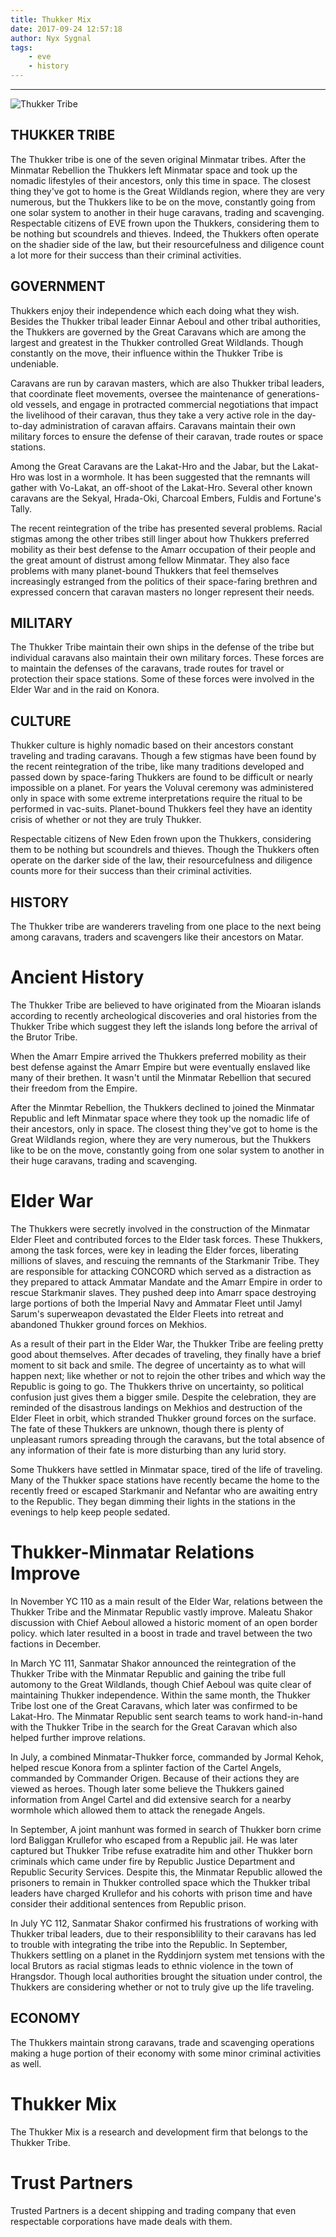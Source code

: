 ```yaml
---
title: Thukker Mix
date: 2017-09-24 12:57:18
author: Nyx Sygnal
tags:
	- eve
	- history
---
```

***

![Thukker Tribe](/images/thukker_tribe.png)
## THUKKER TRIBE

The Thukker tribe is one of the seven original Minmatar tribes. After the Minmatar Rebellion the Thukkers left Minmatar space and took up the nomadic lifestyles of their ancestors, only this time in space. The closest thing they've got to home is the Great Wildlands region, where they are very numerous, but the Thukkers like to be on the move, constantly going from one solar system to another in their huge caravans, trading and scavenging. Respectable citizens of EVE frown upon the Thukkers, considering them to be nothing but scoundrels and thieves. Indeed, the Thukkers often operate on the shadier side of the law, but their resourcefulness and diligence count a lot more for their success than their criminal activities.

## GOVERNMENT

Thukkers enjoy their independence which each doing what they wish. Besides the Thukker tribal leader Einnar Aeboul and other tribal authorities, the Thukkers are governed by the Great Caravans which are among the largest and greatest in the Thukker controlled Great Wildlands. Though constantly on the move, their influence within the Thukker Tribe is undeniable.

Caravans are run by caravan masters, which are also Thukker tribal leaders, that coordinate fleet movements, oversee the maintenance of generations-old vessels, and engage in protracted commercial negotiations that impact the livelihood of their caravan, thus they take a very active role in the day-to-day administration of caravan affairs. Caravans maintain their own military forces to ensure the defense of their caravan, trade routes or space stations.

Among the Great Caravans are the Lakat-Hro and the Jabar, but the Lakat-Hro was lost in a wormhole. It has been suggested that the remnants will gather with Vo-Lakat, an off-shoot of the Lakat-Hro. Several other known caravans are the Sekyal, Hrada-Oki, Charcoal Embers, Fuldis and Fortune's Tally.

The recent reintegration of the tribe has presented several problems. Racial stigmas among the other tribes still linger about how Thukkers preferred mobility as their best defense to the Amarr occupation of their people and the great amount of distrust among fellow Minmatar. They also face problems with many planet-bound Thukkers that feel themselves increasingly estranged from the politics of their space-faring brethren and expressed concern that caravan masters no longer represent their needs.

## MILITARY

The Thukker Tribe maintain their own ships in the defense of the tribe but individual caravans also maintain their own military forces. These forces are to maintain the defenses of the caravans, trade routes for travel or protection their space stations. Some of these forces were involved in the Elder War and in the raid on Konora.

## CULTURE

Thukker culture is highly nomadic based on their ancestors constant traveling and trading caravans. Though a few stigmas have been found by the recent reintegration of the tribe, like many traditions developed and passed down by space-faring Thukkers are found to be difficult or nearly impossible on a planet. For years the Voluval ceremony was administered only in space with some extreme interpretations require the ritual to be performed in vac-suits. Planet-bound Thukkers feel they have an identity crisis of whether or not they are truly Thukker.

Respectable citizens of New Eden frown upon the Thukkers, considering them to be nothing but scoundrels and thieves. Though the Thukkers often operate on the darker side of the law, their resourcefulness and diligence counts more for their success than their criminal activities.

## HISTORY

The Thukker tribe are wanderers traveling from one place to the next being among caravans, traders and scavengers like their ancestors on Matar.

# Ancient History

The Thukker Tribe are believed to have originated from the Mioaran islands according to recently archeological discoveries and oral histories from the Thukker Tribe which suggest they left the islands long before the arrival of the Brutor Tribe.

When the Amarr Empire arrived the Thukkers preferred mobility as their best defense against the Amarr Empire but were eventually enslaved like many of their brethen. It wasn't until the Minmatar Rebellion that secured their freedom from the Empire.

After the Minmtar Rebellion, the Thukkers declined to joined the Minmatar Republic and left Minmatar space where they took up the nomadic life of their ancestors, only in space. The closest thing they've got to home is the Great Wildlands region, where they are very numerous, but the Thukkers like to be on the move, constantly going from one solar system to another in their huge caravans, trading and scavenging.

# Elder War

The Thukkers were secretly involved in the construction of the Minmatar Elder Fleet and contributed forces to the Elder task forces. These Thukkers, among the task forces, were key in leading the Elder forces, liberating millions of slaves, and rescuing the remnants of the Starkmanir Tribe. They are responsible for attacking CONCORD which served as a distraction as they prepared to attack Ammatar Mandate and the Amarr Empire in order to rescue Starkmanir slaves. They pushed deep into Amarr space destroying large portions of both the Imperial Navy and Ammatar Fleet until Jamyl Sarum's superweapon devastated the Elder Fleets into retreat and abandoned Thukker ground forces on Mekhios.

As a result of their part in the Elder War, the Thukker Tribe are feeling pretty good about themselves. After decades of traveling, they finally have a brief moment to sit back and smile. The degree of uncertainty as to what will happen next; like whether or not to rejoin the other tribes and which way the Republic is going to go. The Thukkers thrive on uncertainty, so political confusion just gives them a bigger smile. Despite the celebration, they are reminded of the disastrous landings on Mekhios and destruction of the Elder Fleet in orbit, which stranded Thukker ground forces on the surface. The fate of these Thukkers are unknown, though there is plenty of unpleasant rumors spreading through the caravans, but the total absence of any information of their fate is more disturbing than any lurid story.

Some Thukkers have settled in Minmatar space, tired of the life of traveling. Many of the Thukker space stations have recently became the home to the recently freed or escaped Starkmanir and Nefantar who are awaiting entry to the Republic. They began dimming their lights in the stations in the evenings to help keep people sedated.

# Thukker-Minmatar Relations Improve

In November YC 110 as a main result of the Elder War, relations between the Thukker Tribe and the Minmatar Republic vastly improve. Maleatu Shakor discussion with Chief Aeboul allowed a historic moment of an open border policy. which later resulted in a boost in trade and travel between the two factions in December.

In March YC 111, Sanmatar Shakor announced the reintegration of the Thukker Tribe with the Minmatar Republic and gaining the tribe full automony to the Great Wildlands, though Chief Aeboul was quite clear of maintaining Thukker independence. Within the same month, the Thukker Tribe lost one of the Great Caravans, which later was confirmed to be Lakat-Hro. The Minmatar Republic sent search teams to work hand-in-hand with the Thukker Tribe in the search for the Great Caravan which also helped further improve relations.

In July, a combined Minmatar-Thukker force, commanded by Jormal Kehok, helped rescue Konora from a splinter faction of the Cartel Angels, commanded by Commander Origen. Because of their actions they are viewed as heroes. Though later some believe the Thukkers gained information from Angel Cartel and did extensive search for a nearby wormhole which allowed them to attack the renegade Angels.

In September, A joint manhunt was formed in search of Thukker born crime lord Baliggan Krullefor who escaped from a Republic jail. He was later captured but Thukker Tribe refuse exatradite him and other Thukker born criminals which came under fire by Republic Justice Department and Republic Security Services. Despite this, the Minmatar Republic allowed the prisoners to remain in Thukker controlled space which the Thukker tribal leaders have charged Krullefor and his cohorts with prison time and have consider their additional sentences from Republic prison.

In July YC 112, Sanmatar Shakor confirmed his frustrations of working with Thukker tribal leaders, due to their responsiblility to their caravans has led to trouble with integrating the tribe into the Republic. In September, Thukkers settling on a planet in the Ryddinjorn system met tensions with the local Brutors as racial stigmas leads to ethnic violence in the town of Hrangsdor. Though local authorities brought the situation under control, the Thukkers are considering whether or not to truly give up the life traveling.

## ECONOMY

The Thukkers maintain strong caravans, trade and scavenging operations making a huge portion of their economy with some minor criminal activities as well.

# Thukker Mix
The Thukker Mix is a research and development firm that belongs to the Thukker Tribe.

# Trust Partners
Trusted Partners is a decent shipping and trading company that even respectable corporations have made deals with them.